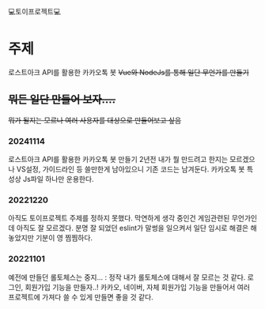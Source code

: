 💻토이프로젝트💻

# 주제
로스트아크 API를 활용한 카카오톡 봇
~~Vue와 NodeJs를 통해 일단 무언가를 만들기~~

## ~~뭐든 일단 만들어 보자....~~
~~뭐가 될지는 모르나 여러 사용자를 대상으로 만들어보고 싶음~~

### 20241114
로스트아크 API를 활용한 카카오톡 봇 만들기
2년전 내가 뭘 만드려고 한지는 모르겠으나 VS설정, 가이드라인 등 쓸만한게 남아있으니 기존 코드는 남겨둔다.
카카오톡 봇 특성상 Js파일 하나만 운용한다.

### 20221220
아직도 토이프로젝트 주제를 정하지 못했다. 막연하게 생각 중인건 게임관련된 무언가인데 아직도 잘 모르겠다.
분명 잘 되었던 eslint가 말썽을 일으켜서 일단 임시로 해결은 해놓았지만 기분이 영 찜찜하다.

### 20221101
예전에 만들던 롤토체스는 중지... : 정작 내가 롤토체스에 대해서 잘 모르는 것 같다.
로그인, 회원가입 기능을 만들자..!
카카오, 네이버, 자체 회원가입 기능을 만들어서 여러 프로젝트에 가져다 쓸 수 있게 만들면 좋을 것 같다.

